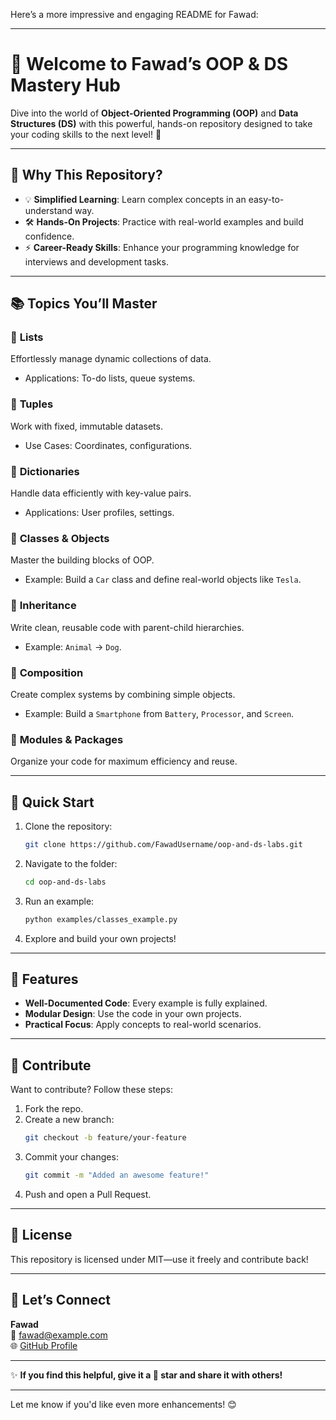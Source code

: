 Here’s a more impressive and engaging README for Fawad:  

---

# 🌟 Welcome to Fawad’s OOP & DS Mastery Hub  

Dive into the world of **Object-Oriented Programming (OOP)** and **Data Structures (DS)** with this powerful, hands-on repository designed to take your coding skills to the next level! 🚀  

---

## 🎯 Why This Repository?  
- 💡 **Simplified Learning**: Learn complex concepts in an easy-to-understand way.  
- 🛠️ **Hands-On Projects**: Practice with real-world examples and build confidence.  
- ⚡ **Career-Ready Skills**: Enhance your programming knowledge for interviews and development tasks.  

---

## 📚 Topics You’ll Master  
### 🔹 **Lists**  
Effortlessly manage dynamic collections of data.  
- Applications: To-do lists, queue systems.  

### 🔹 **Tuples**  
Work with fixed, immutable datasets.  
- Use Cases: Coordinates, configurations.  

### 🔹 **Dictionaries**  
Handle data efficiently with key-value pairs.  
- Applications: User profiles, settings.  

### 🔹 **Classes & Objects**  
Master the building blocks of OOP.  
- Example: Build a `Car` class and define real-world objects like `Tesla`.  

### 🔹 **Inheritance**  
Write clean, reusable code with parent-child hierarchies.  
- Example: `Animal` → `Dog`.  

### 🔹 **Composition**  
Create complex systems by combining simple objects.  
- Example: Build a `Smartphone` from `Battery`, `Processor`, and `Screen`.  

### 🔹 **Modules & Packages**  
Organize your code for maximum efficiency and reuse.  

---

## 🚀 Quick Start  

1. Clone the repository:  
   ```bash
   git clone https://github.com/FawadUsername/oop-and-ds-labs.git
   ```  

2. Navigate to the folder:  
   ```bash
   cd oop-and-ds-labs
   ```  

3. Run an example:  
   ```bash
   python examples/classes_example.py
   ```  

4. Explore and build your own projects!  

---

## 🌟 Features  
- **Well-Documented Code**: Every example is fully explained.  
- **Modular Design**: Use the code in your own projects.  
- **Practical Focus**: Apply concepts to real-world scenarios.  

---

## 🤝 Contribute  
Want to contribute? Follow these steps:  
1. Fork the repo.  
2. Create a new branch:  
   ```bash
   git checkout -b feature/your-feature
   ```  
3. Commit your changes:  
   ```bash
   git commit -m "Added an awesome feature!"  
   ```  
4. Push and open a Pull Request.  

---

## 📜 License  
This repository is licensed under MIT—use it freely and contribute back!  

---

## 💌 Let’s Connect  
**Fawad**  
📧 [fawad@example.com](mailto:fawad@example.com)  
🌐 [GitHub Profile](https://github.com/FawadUsername)  

---

✨ **If you find this helpful, give it a 🌟 star and share it with others!**  

---  

Let me know if you'd like even more enhancements! 😊
